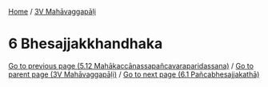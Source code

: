 
[Home](/) / [3V Mahāvaggapāḷi](../3V.md)

# 6 Bhesajjakkhandhaka


[Go to previous page (5.12 Mahākaccānassapañcavaraparidassana)](5/5.12.md) / [Go to parent page (3V Mahāvaggapāḷi)](0.md) / [Go to next page (6.1 Pañcabhesajjakathā)](6/6.1.md)


